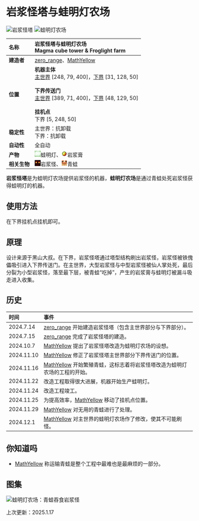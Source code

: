 ﻿# **岩浆怪塔与蛙明灯农场**
![岩浆怪塔](images/magma_cube_tower.png)
![蛙明灯农场](images/froglight_farm.png)

|**名称**|**岩浆怪塔与蛙明灯农场<br>Magma cube tower & Froglight farm**|
|:-|:-|
|**建造者**|[zero_range](?player/zero_range)、[MathYellow](?player/MathYellow)|
|**位置**|**机器主体**<br>[主世界](../apps/map/?focus=蛙明灯农场) <a class="coordinate">[248, 79, 400]</a>，[下界](../apps/map/?focus=岩浆怪塔) <a class="coordinate">[31, 128, 50]</a><br><br>**下界传送门**<br>[主世界](../apps/map/?focus=下界传送门-岩浆怪塔（主世界）) <a class="coordinate">[389, 71, 400]</a>，[下界](../apps/map/?focus=下界传送门-岩浆怪塔（下界）) <a class="coordinate">[48, 129, 50]</a><br><br>**挂机点**<br>下界 <a class="coordinate">[5, 248, 50]</a>|
|**稳定性**|主世界：抗卸载<br>下界：抗卸载|
|**自动性**|全自动|
|**产物**|<img class="icon" src="icons/verdant_froglight.png"/>蛙明灯、<img class="icon" src="icons/magma_cream.png"/>岩浆膏|
|**相关生物**|<img class="icon" src="icons/magma_cube.png"/>岩浆怪、<img class="icon" src="icons/frog.png"/>青蛙|

**岩浆怪塔**是为蛙明灯农场提供岩浆怪的机器，**蛙明灯农场**是通过青蛙处死岩浆怪获得蛙明灯的机器。

## **使用方法**
在下界挂机点挂机即可。

## **原理**
设计来源于黑山大叔。在下界，岩浆怪塔通过塔型结构刷出岩浆怪，岩浆怪被铁傀儡吸引进入下界传送门。在主世界，大型岩浆怪与中型岩浆怪被仙人掌处死，最后分裂为小型岩浆怪，落至最下层，被青蛙“吃掉”，产生的岩浆膏与蛙明灯被漏斗吸走进入收集。

## **历史**
|时间|事件|
|:-|:-|
|2024.7.14|[zero_range](?player/zero_range) 开始建造岩浆怪塔（包含主世界部分与下界部分）。|
|2024.7.15|[zero_range](?player/zero_range) 完成了岩浆怪塔的建造。|
|2024.10.7|[MathYellow](?player/MathYellow) 提出了岩浆怪塔改造为蛙明灯农场的设想。|
|2024.11.10|[MathYellow](?player/MathYellow) 修正了岩浆怪塔主世界部分下界传送门的位置。|
|2024.11.16|[MathYellow](?player/MathYellow) 开始繁殖青蛙，这标志着将岩浆怪塔改造为蛙明灯农场的工程的开始。|
|2024.11.22|改造工程取得很大进展，机器开始生产蛙明灯。|
|2024.11.24|改造工程竣工。|
|2024.11.25|为提高效率，[MathYellow](?player/MathYellow) 移动了挂机点位置。|
|2024.11.29|[MathYellow](?player/MathYellow) 对无用的青蛙进行了处理。|
|2024.12.1|[MathYellow](?player/MathYellow) 对主世界的蛙明灯农场作了修改，使其不可能刷怪。|

## **你知道吗**
- [MathYellow](?player/MathYellow) 称运输青蛙是整个工程中最难也是最麻烦的一部分。

## **图集**
![蛙明灯农场：青蛙吞食岩浆怪](images/froglight_farm_1.png)

<p id="last_update">上次更新：2025.1.17</p>